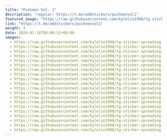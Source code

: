 ```yaml
---
title: "Pusheen Vol. 1"
description: "regular: https://t.me/addstickers/pusheenvol1"
featured_image: "https://raw.githubusercontent.com/kylelin1998/tg-sticker-spreading-worldwide-images/main/img/bd63ffb0-7c53-4667-b41d-4d92901b6455.jpg"
link: "https://t.me/addstickers/pusheenvol1"
weight: 3
date: 2024-01-16T09:48:51+08:00
images:
  - https://raw.githubusercontent.com/kylelin1998/tg-sticker-spreading-worldwide-images/main/img/bd63ffb0-7c53-4667-b41d-4d92901b6455.jpg
  - https://raw.githubusercontent.com/kylelin1998/tg-sticker-spreading-worldwide-images/main/img/a2fce5f4-a56e-40f6-ae70-43f159c2543a.jpg
  - https://raw.githubusercontent.com/kylelin1998/tg-sticker-spreading-worldwide-images/main/img/5b419df2-ebf1-48d0-89e5-a5db61ef5006.jpg
  - https://raw.githubusercontent.com/kylelin1998/tg-sticker-spreading-worldwide-images/main/img/6e1fda3c-20b3-4258-81f1-5b02cb2b103b.jpg
  - https://raw.githubusercontent.com/kylelin1998/tg-sticker-spreading-worldwide-images/main/img/5e317775-e742-4a50-820a-885f24b124cf.jpg
  - https://raw.githubusercontent.com/kylelin1998/tg-sticker-spreading-worldwide-images/main/img/2bc04098-c867-459c-b20b-76e70f32dc52.jpg
  - https://raw.githubusercontent.com/kylelin1998/tg-sticker-spreading-worldwide-images/main/img/b8bb7e8b-c3bd-4d07-877c-7cddb68d2cc9.jpg
  - https://raw.githubusercontent.com/kylelin1998/tg-sticker-spreading-worldwide-images/main/img/4688c0eb-9951-4927-ad25-3580a3c79802.jpg
  - https://raw.githubusercontent.com/kylelin1998/tg-sticker-spreading-worldwide-images/main/img/9a6e8ba0-b409-4605-9065-bc5c0e495199.jpg
  - https://raw.githubusercontent.com/kylelin1998/tg-sticker-spreading-worldwide-images/main/img/dd320be4-f714-41c2-9640-d1bdabd392d5.jpg
  - https://raw.githubusercontent.com/kylelin1998/tg-sticker-spreading-worldwide-images/main/img/03b7760b-130a-4dca-a08f-ed9ba225b9d2.jpg
  - https://raw.githubusercontent.com/kylelin1998/tg-sticker-spreading-worldwide-images/main/img/377e914a-9422-46d4-845f-89af866d0c32.jpg
  - https://raw.githubusercontent.com/kylelin1998/tg-sticker-spreading-worldwide-images/main/img/5e9a099c-8f56-45f2-bda9-37e3019e56f5.jpg
  - https://raw.githubusercontent.com/kylelin1998/tg-sticker-spreading-worldwide-images/main/img/aea4a9ac-36a9-48fd-9a51-30081686e943.jpg
  - https://raw.githubusercontent.com/kylelin1998/tg-sticker-spreading-worldwide-images/main/img/b490eaa5-61f2-44e3-bf58-06c754c13340.jpg
  - https://raw.githubusercontent.com/kylelin1998/tg-sticker-spreading-worldwide-images/main/img/fed5d35e-70f8-40e0-b58d-a9d45afca27b.jpg
  - https://raw.githubusercontent.com/kylelin1998/tg-sticker-spreading-worldwide-images/main/img/8ef5bb53-b570-4e24-9fcd-b44beb08b1bc.jpg
  - https://raw.githubusercontent.com/kylelin1998/tg-sticker-spreading-worldwide-images/main/img/80f4348e-cba1-45f2-8a68-8bb4526ee693.jpg
  - https://raw.githubusercontent.com/kylelin1998/tg-sticker-spreading-worldwide-images/main/img/45ac5123-3760-4948-bd26-972e61c4a949.jpg
  - https://raw.githubusercontent.com/kylelin1998/tg-sticker-spreading-worldwide-images/main/img/2a3dbd35-7e91-45df-a1b7-47b0683fb5e6.jpg
---
```

